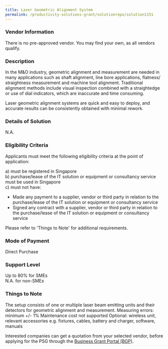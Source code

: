```yaml
---
title: Laser Geometric Alignment System
permalink: /productivity-solutions-grant/solutionrepo/solution1151
---
```


### Vendor Information
There is no pre-approved vendor. You may find your own, as all vendors qualify.

### Description

In the M&O industry, geometric alignment and measurement are needed in many applications such as shaft alignment, line bore applications, flatness/ straightness measurement and machine tool alignment. Traditional alignment methods include visual inspection combined with a straightedge or use of dial indicators, which are inaccurate and time consuming.

Laser geometric alignment systems are quick and easy to deploy, and accurate results can be consistently obtained with minimal rework.  

### Details of Solution

N.A.

### Eligibility Criteria

Applicants must meet the following eligibility criteria at the point of application:

a) must be registered in Singapore <br>
b) purchase/lease of the IT solution or equipment or consultancy service must be used in Singapore <br>
c) must not have:
- Made any payment to a supplier, vendor or third party in relation to the purchase/lease of the IT solution or equipment or consultancy service
- Signed any contract with a supplier, vendor or third party in relation to the purchase/lease of the IT solution or equipment or consultancy service

Please refer to 'Things to Note' for additional requirements.

### Mode of Payment
Direct Purchase

### Support Level
Up to 80% for SMEs <br>
N.A. for non-SMEs

### Things to Note
The setup consists of one or multiple laser beam emitting units and their detectors for geometric alignment and measurement.
Measuring errors: minimum +/- 1%
Maintenance cost not supported
Optional: wireless unit, relevant accessories e.g. fixtures, cables, battery and charger, software, manuals

Interested companies can get a quotation from your selected vendor, before applying for the PSG through the <a target='_blank' href='https://www.businessgrants.gov.sg/'>Business Grant Portal (BGP)</a>.
